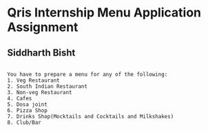 # Qris Internship Menu Application Assignment
## Siddharth Bisht
```

You have to prepare a menu for any of the following:
1. Veg Restaurant
2. South Indian Restaurant
3. Non-veg Restaurant
4. Cafes
5. Dosa joint
6. Pizza Shop
7. Drinks Shop(Mocktails and Cocktails and Milkshakes)
8. Club/Bar
```